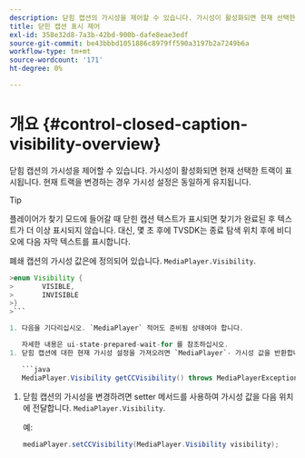 ```yaml
---
description: 닫힘 캡션의 가시성을 제어할 수 있습니다. 가시성이 활성화되면 현재 선택한 트랙이 표시됩니다. 현재 트랙을 변경하는 경우 가시성 설정은 동일하게 유지됩니다.
title: 닫힌 캡션 표시 제어
exl-id: 358e32d8-7a3b-42bd-900b-dafe8eae3edf
source-git-commit: be43bbbd1051886c8979ff590a3197b2a7249b6a
workflow-type: tm+mt
source-wordcount: '171'
ht-degree: 0%

---
```


# 개요 {#control-closed-caption-visibility-overview}

닫힘 캡션의 가시성을 제어할 수 있습니다. 가시성이 활성화되면 현재 선택한 트랙이 표시됩니다. 현재 트랙을 변경하는 경우 가시성 설정은 동일하게 유지됩니다.

>[!TIP]
>
>플레이어가 찾기 모드에 들어갈 때 닫힌 캡션 텍스트가 표시되면 찾기가 완료된 후 텍스트가 더 이상 표시되지 않습니다. 대신, 몇 초 후에 TVSDK는 종료 탐색 위치 후에 비디오에 다음 자막 텍스트를 표시합니다.
>
>폐쇄 캡션의 가시성 값은에 정의되어 있습니다. `MediaPlayer.Visibility`.
>
>
```java
>enum Visibility {  
>       VISIBLE,  
>       INVISIBLE 
>}
>```

1. 다음을 기다리십시오. `MediaPlayer` 적어도 준비됨 상태여야 합니다.

   자세한 내용은 ui-state-prepared-wait-for 를 참조하십시오.
1. 닫힘 캡션에 대한 현재 가시성 설정을 가져오려면 `MediaPlayer`- 가시성 값을 반환합니다.

   ```java
   MediaPlayer.Visibility getCCVisibility() throws MediaPlayerException;
   ```

1. 닫힘 캡션의 가시성을 변경하려면 setter 메서드를 사용하여 가시성 값을 다음 위치에 전달합니다. `MediaPlayer.Visibility`.

   예:

   ```java
   mediaPlayer.setCCVisibility(MediaPlayer.Visibility visibility);
   ```
